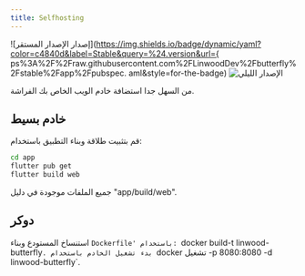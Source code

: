 ```yaml
---
title: Selfhosting
---
```


![إصدار الإصدار المستقر](https://img.shields.io/badge/dynamic/yaml?color=c4840d&label=Stable&query=%24.version&url={ ps%3A%2F%2Fraw.githubusercontent.com%2FLinwoodDev%2Fbutterfly%2Fstable%2Fapp%2Fpubspec. aml&style=for-the-badge)
![الإصدار الليلي](https://img.shields.io/badge/dynamic/yaml?color=f7d28c\&label=Nightly\&query=%24.version\&url=pips%3A%2F%2Fraw.githubusercontent.com%2FLinwoodDev%2Fbufly%2Fمساء%2Fapp%2Fpubspec.yaml\&style=for-the-badge)

من السهل جدا استضافة خادم الويب الخاص بك الفراشة.

## خادم بسيط

قم بتثبيت طلاقة وبناء التطبيق باستخدام:

```bash
cd app
flutter pub get
flutter build web
```

جميع الملفات موجودة في دليل "app/build/web".

## دوكر

استنساخ المستودع وبناء `Dockerfile' باستخدام: `docker build-t linwood-butterfly`.
بدء تشغيل الخادم باستخدام `docker تشغيل -p 8080:8080 -d linwood-butterfly\`.
